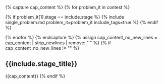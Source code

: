 {% capture cap_content %}
{% for problem_it in contest %}

{% if problem_it[1].stage == include.stage %}
{% include single_problem.md problem_it=problem_it include_tags=true %}
{% endif %}

{% endfor %}
{% endcapture %}
{% assign cap_content_no_new_lines = cap_content | strip_newlines | remove: " " %}
{% if cap_content_no_new_lines != "" %}
## {{include.stage_title}}
{{cap_content}}
{% endif %}